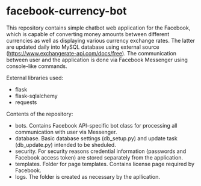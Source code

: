 # facebook-currency-bot

This repository contains simple chatbot web application for the Facebook, which is capable of converting money amounts between different currencies as well as displaying various currency exchange rates. The latter are updated daily into MySQL database using external source (https://www.exchangerate-api.com/docs/free). The communication between user and the application is done via Facebook Messenger using console-like commands.


External libraries used:
- flask
- flask-sqlalchemy
- requests


Contents of the repository:
- bots. Contains Facebook API-specific bot class for processing all communication with user via Messenger.
- database. Basic database settings (db_setup.py) and update task (db_update.py) intended to be sheduled.
- security. For security reasons credential information (passwords and Facebook access token) are stored separately from the application.
- templates. Folder for page templates. Contains license page required by Facebook.
- logs. The folder is created as necessary by the apllication.
